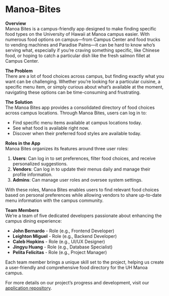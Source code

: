 # Manoa-Bites

**Overview**  
Manoa Bites is a campus-friendly app designed to make finding specific food types on the University of Hawaii at Manoa campus easier. With numerous food options on campus—from Campus Center and food trucks to vending machines and Paradise Palms—it can be hard to know who’s serving what, especially if you’re craving something specific, like Chinese food, or hoping to catch a particular dish like the fresh salmon fillet at Campus Center.

**The Problem**  
There are a lot of food choices across campus, but finding exactly what you want can be challenging. Whether you’re looking for a particular cuisine, a specific menu item, or simply curious about what’s available at the moment, navigating these options can be time-consuming and frustrating.

**The Solution**  
The Manoa Bites app provides a consolidated directory of food choices across campus locations. Through Manoa Bites, users can log in to:

- Find specific menu items available at campus locations today.
- See what food is available right now.
- Discover when their preferred food styles are available today.

**Roles in the App**  
Manoa Bites organizes its features around three user roles:

1. **Users**: Can log in to set preferences, filter food choices, and receive personalized suggestions.
2. **Vendors**: Can log in to update their menus daily and manage their profile information.
3. **Admins**: Can manage user roles and oversee system settings.

With these roles, Manoa Bites enables users to find relevant food choices based on personal preferences while allowing vendors to share up-to-date menu information with the campus community.

**Team Members**  
We’re a team of five dedicated developers passionate about enhancing the campus dining experience:

- **John Bernardo** - Role (e.g., Frontend Developer)
- **Leighton Miguel** - Role (e.g., Backend Developer)
- **Caleb Hopkins** - Role (e.g., UI/UX Designer)
- **Jingyu Huang** - Role (e.g., Database Specialist)
- **Pelita Felicitas** - Role (e.g., Project Manager)

Each team member brings a unique skill set to the project, helping us create a user-friendly and comprehensive food directory for the UH Manoa campus.

For more details on our project’s progress and development, visit our [application repository](link-to-Manoa-munchie-app).
